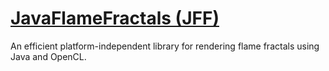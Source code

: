 # [JavaFlameFractals (JFF)](http://www.jnhankins.com/jff.html)
An efficient platform-independent library for rendering flame fractals using Java and OpenCL.

